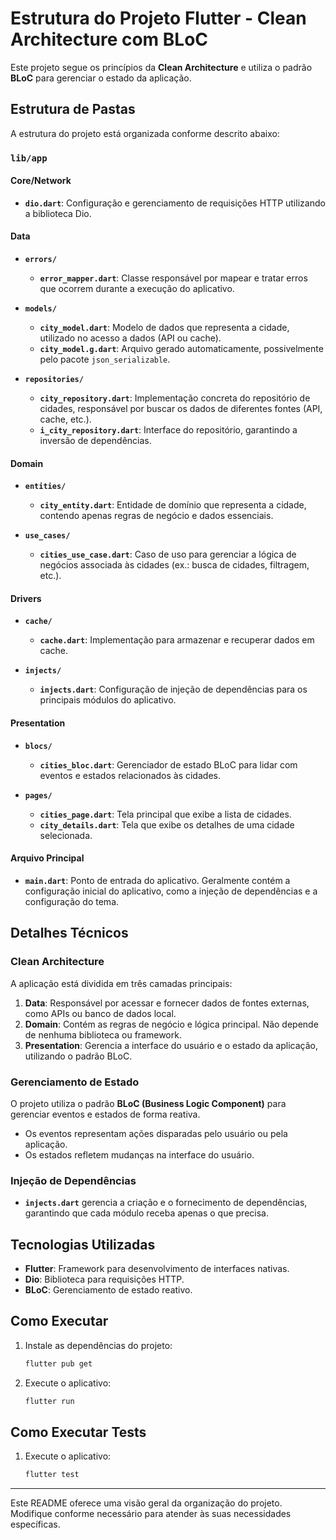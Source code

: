 # Estrutura do Projeto Flutter - Clean Architecture com BLoC

Este projeto segue os princípios da **Clean Architecture** e utiliza o padrão **BLoC** para gerenciar o estado da aplicação.

## Estrutura de Pastas

A estrutura do projeto está organizada conforme descrito abaixo:

### `lib/app`

#### **Core/Network**
- **`dio.dart`**: Configuração e gerenciamento de requisições HTTP utilizando a biblioteca Dio.

#### **Data**
- **`errors/`**
  - **`error_mapper.dart`**: Classe responsável por mapear e tratar erros que ocorrem durante a execução do aplicativo.

- **`models/`**
  - **`city_model.dart`**: Modelo de dados que representa a cidade, utilizado no acesso a dados (API ou cache).
  - **`city_model.g.dart`**: Arquivo gerado automaticamente, possivelmente pelo pacote `json_serializable`.

- **`repositories/`**
  - **`city_repository.dart`**: Implementação concreta do repositório de cidades, responsável por buscar os dados de diferentes fontes (API, cache, etc.).
  - **`i_city_repository.dart`**: Interface do repositório, garantindo a inversão de dependências.

#### **Domain**
- **`entities/`**
  - **`city_entity.dart`**: Entidade de domínio que representa a cidade, contendo apenas regras de negócio e dados essenciais.

- **`use_cases/`**
  - **`cities_use_case.dart`**: Caso de uso para gerenciar a lógica de negócios associada às cidades (ex.: busca de cidades, filtragem, etc.).

#### **Drivers**
- **`cache/`**
  - **`cache.dart`**: Implementação para armazenar e recuperar dados em cache.

- **`injects/`**
  - **`injects.dart`**: Configuração de injeção de dependências para os principais módulos do aplicativo.

#### **Presentation**
- **`blocs/`**
  - **`cities_bloc.dart`**: Gerenciador de estado BLoC para lidar com eventos e estados relacionados às cidades.

- **`pages/`**
  - **`cities_page.dart`**: Tela principal que exibe a lista de cidades.
  - **`city_details.dart`**: Tela que exibe os detalhes de uma cidade selecionada.

#### **Arquivo Principal**
- **`main.dart`**: Ponto de entrada do aplicativo. Geralmente contém a configuração inicial do aplicativo, como a injeção de dependências e a configuração do tema.

## Detalhes Técnicos

### Clean Architecture
A aplicação está dividida em três camadas principais:
1. **Data**: Responsável por acessar e fornecer dados de fontes externas, como APIs ou banco de dados local.
2. **Domain**: Contém as regras de negócio e lógica principal. Não depende de nenhuma biblioteca ou framework.
3. **Presentation**: Gerencia a interface do usuário e o estado da aplicação, utilizando o padrão BLoC.

### Gerenciamento de Estado
O projeto utiliza o padrão **BLoC (Business Logic Component)** para gerenciar eventos e estados de forma reativa. 
- Os eventos representam ações disparadas pelo usuário ou pela aplicação.
- Os estados refletem mudanças na interface do usuário.

### Injeção de Dependências
- **`injects.dart`** gerencia a criação e o fornecimento de dependências, garantindo que cada módulo receba apenas o que precisa.

## Tecnologias Utilizadas
- **Flutter**: Framework para desenvolvimento de interfaces nativas.
- **Dio**: Biblioteca para requisições HTTP.
- **BLoC**: Gerenciamento de estado reativo.


## Como Executar
1. Instale as dependências do projeto:
   ```bash
   flutter pub get
   ```
2. Execute o aplicativo:
   ```bash
   flutter run
   ```
## Como Executar Tests
1. Execute o aplicativo:
   ```bash
   flutter test
   ```

---

Este README oferece uma visão geral da organização do projeto. Modifique conforme necessário para atender às suas necessidades específicas.
